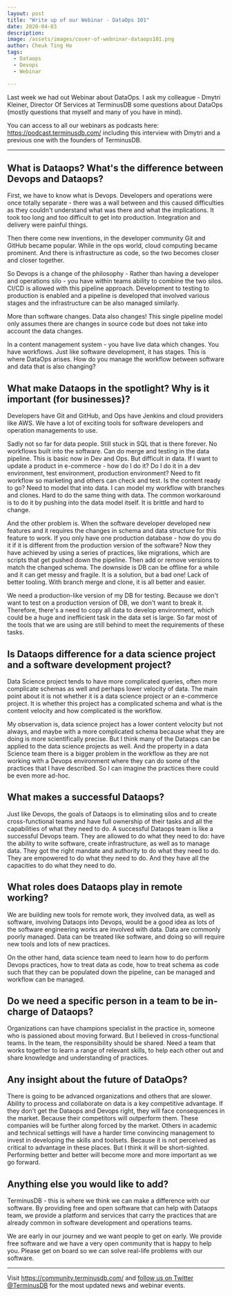 ```yaml
---
layout: post
title: "Write up of our Webinar - DataOps 101"
date: 2020-04-03
description:
image: /assets/images/cover-of-webninar-dataops101.png
author: Cheuk Ting Ho
tags:
  - Dataops
  - Devops
  - Webinar

---
```

Last week we had out Webinar about DataOps. I ask my colleague - Dmytri Kleiner, Director Of Services at TerminusDB some questions about DataOps (mostly questions that myself and many of you have in mind).

You can access to all our webinars as podcasts here: <https://podcast.terminusdb.com/> including this interview with Dmytri and a previous one with the founders of TerminusDB.

---

## What is Dataops? What's the difference between Devops and Dataops?

First, we have to know what is Devops. Developers and operations were once totally separate - there was a wall between and this caused difficulties as they couldn't understand what was there and what the implications. It took too long and too difficult to get into production. Integration and delivery were painful things.

Then there come new inventions, in the developer community Git and GitHub became popular. While in the ops world, cloud computing became prominent. And there is infrastructure as code, so the two becomes closer and closer together.

So Devops is a change of the philosophy - Rather than having a developer and operations silo - you have within teams ability to combine the two silos. CI/CD is allowed with this pipeline approach. Development to testing to production is enabled and a pipeline is developed that involved various stages and the infrastructure can be also managed similarly.

More than software changes. Data also changes! This single pipeline model only assumes there are changes in source code but does not take into account the data changes.

In a content management system - you have live data which changes. You have workflows. Just like software development, it has stages. This is where DataOps arises. How do you manage the workflow between software and data that is also changing?

## What make Dataops in the spotlight? Why is it important (for businesses)?

Developers have Git and GitHub, and Ops have Jenkins and cloud providers like AWS. We have a lot of exciting tools for software developers and operation managements to use.

Sadly not so far for data people. Still stuck in SQL that is there forever. No workflows built into the software. Can do merge and testing in the data pipeline. This is basic now in Dev and Ops. But difficult in data. If I want to update a product in e-commerce - how do I do it? Do I do it in a dev environment, test environment, production environment? Need to fit workflow so marketing and others can check and test. Is the content ready to go? Need to model that into data. I can model my workflow with branches and clones. Hard to do the same thing with data. The common workaround is to do it by pushing into the data model itself. It is brittle and hard to change.

And the other problem is. When the software developer developed new features and it requires the changes in schema and data structure for this feature to work. If you only have one production database - how do you do it if it is different from the production version of the software? Now they have achieved by using a series of practices, like migrations, which are scripts that get pushed down the pipeline. Then add or remove versions to match the changed schema. The downside is DB can be offline for a while and it can get messy and fragile. It is a solution, but a bad one! Lack of better tooling. With branch merge and clone, it is all better and easier.

We need a production-like version of my DB for testing. Because we don't want to test on a production version of DB, we don't want to break it. Therefore, there's a need to copy all data to develop environment, which could be a huge and inefficient task in the data set is large. So far most of the tools that we are using are still behind to meet the requirements of these tasks.


## Is Dataops difference for a data science project and a software development project?

Data Science project tends to have more complicated queries, often more complicate schemas as well and perhaps lower velocity of data. The main point about it is not whether it is a data science project or an e-commerce project. It is whether this project has a complicated schema and what is the content velocity and how complicated is the workflow.

My observation is, data science project has a lower content velocity but not always, and maybe with a more complicated schema because what they are doing is more scientifically precise. But I think many of the Dataops can be applied to the data science projects as well. And the property in a data Science team there is a bigger problem in the workflow as they are not working with a Devops environment where they can do some of the practices that I have described. So I can imagine the practices there could be even more ad-hoc.

## What makes a successful Dataops?

Just like Devops, the goals of Dataops is to eliminating silos and to create cross-functional teams and have full ownership of their tasks and all the capabilities of what they need to do. A successful Dataops team is like a successful Devops team. They are allowed to do what they need to do: have the ability to write software, create infrastructure, as well as to manage data. They got the right mandate and authority to do what they need to do. They are empowered to do what they need to do. And they have all the capacities to do what they need to do.

## What roles does Dataops play in remote working?

We are building new tools for remote work, they involved data, as well as software, involving Dataops into Devops, would be a good idea as lots of the software engineering works are involved with data. Data are commonly poorly managed. Data can be treated like software, and doing so will require new tools and lots of new practices.

On the other hand, data science team need to learn how to do perform Devops practices, how to treat data as code, how to treat schema as code such that they can be populated down the pipeline, can be managed and workflow can be managed.

## Do we need a specific person in a team to be in-charge of Dataops?

Organizations can have champions specialist in the practice in, someone who is passioned about moving forward. But I believed in cross-functional teams. In the team, the responsibility should be shared. Need a team that works together to learn a range of relevant skills, to help each other out and share knowledge and understanding of practices.

## Any insight about the future of DataOps?

There is going to be advanced organizations and others that are slower. Ability to process and collaborate on data is a key competitive advantage. If they don't get the Dataops and Devops right, they will face consequences in the market. Because their competitors will outperform them. These companies will be further along forced by the market. Others in academic and technical settings will have a harder time convincing management to invest in developing the skills and toolsets. Because it is not perceived as critical to advantage in these places. But I think it will be short-sighted. Performing better and better will become more and more important as we go forward.

## Anything else you would like to add?

TerminusDB - this is where we think we can make a difference with our software. By providing free and open software that can help with Dataops team, we provide a platform and services that carry the practices that are already common in software development and operations teams.

We are early in our journey and we want people to get on early. We provide free software and we have a very open community that is happy to help you. Please get on board so we can solve real-life problems with our software.

---

Visit <https://community.terminusdb.com/> and [follow us on Twitter @TerminusDB](https://twitter.com/TerminusDB) for the most updated news and webinar events.
